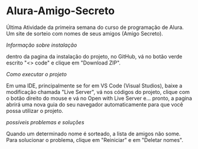 # Alura-Amigo-Secreto
Última Atividade da primeira semana do curso de programação de Alura. Um site de sorteio com nomes de seus amigos (Amigo Secreto).

*Informação sobre instalação*

dentro da pagina da instalação do projeto, no GitHub, vá no botão verde escrito "<> code" e clique em "Download ZIP".

*Como executar o projeto*

Em uma IDE, principalmente se for em VS Code (Visual Studios), baixe a modificação chamada "Live Server", vá nos códigos do projeto, clique com o botão direito do mouse e vá no Open with Live Server e... pronto, a pagina abrirá uma nova guia do seu navegador automaticamente para que você possa utilizar o projeto.

*possíveis problemas e soluções*

Quando um determinado nome é sorteado, a lista de amigos não some. Para solucionar o problema, clique em "Reiniciar" e em "Deletar nomes".

